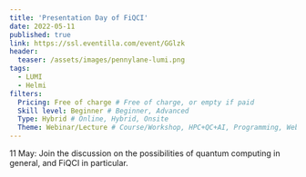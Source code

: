 ```yaml
---
title: 'Presentation Day of FiQCI'
date: 2022-05-11
published: true
link: https://ssl.eventilla.com/event/GGlzk
header:
  teaser: /assets/images/pennylane-lumi.png
tags:
  - LUMI
  - Helmi
filters:
  Pricing: Free of charge # Free of charge, or empty if paid
  Skill level: Beginner # Beginner, Advanced
  Type: Hybrid # Online, Hybrid, Onsite
  Theme: Webinar/Lecture # Course/Workshop, HPC+QC+AI, Programming, Webinar/Lecture
---
```

11 May: Join the discussion on the possibilities of quantum computing in general, and FiQCI in particular.
